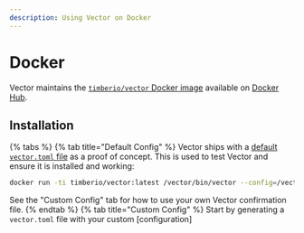 ```yaml
---
description: Using Vector on Docker
---
```


# Docker

Vector maintains the [`timberio/vector` Docker image][url.docker_hub_vector]
available on [Docker Hub][url.docker_hub_vector].

## Installation

{% tabs %}
{% tab title="Default Config" %}
Vector ships with a [default `vector.toml` file][url.default_configuration]
as a proof of concept. This is used to test Vector and ensure it is installed
and working:

```bash
docker run -ti timberio/vector:latest /vector/bin/vector --config=/vector/config/vector.toml
```

See the "Custom Config" tab for how to use your own Vector confirmation file.
{% endtab %}
{% tab title="Custom Config" %}
Start by generating a `vector.toml` file with your custom
[configuration]


[url.default_configuration]: https://github.com/timberio/vector/blob/master/config/vector.toml
[url.docker_hub_vector]: https://hub.docker.com/r/timberio/vector
